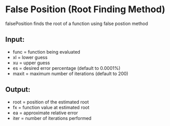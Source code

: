 # False Position (Root Finding Method)
falsePosition finds the root of a function using false postion method

## Input:
* func = function being evaluated
* xl = lower guess
* xu = upper guess
* es = desired error percentage (default to 0.0001%)
* maxit = maximum number of iterations (default to 200)

## Output:
* root = position of the estimated root
* fx = function value at estimated root
* ea = approximate relative error
* iter = number of iterations performed
